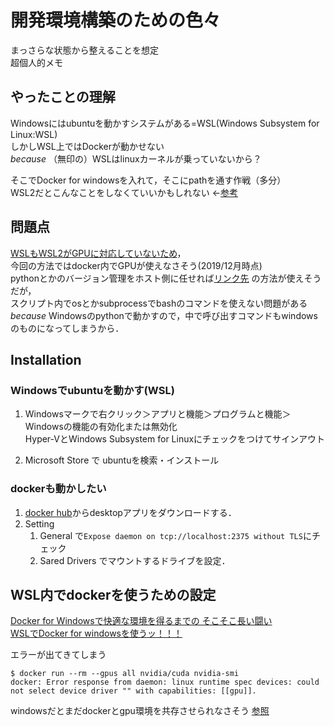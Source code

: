 # 開発環境構築のための色々  
まっさらな状態から整えることを想定  
超個人的メモ

## やったことの理解
Windowsにはubuntuを動かすシステムがある=WSL(Windows Subsystem for Linux:WSL)  
しかしWSL上ではDockerが動かせない  
_because_ （無印の）WSLはlinuxカーネルが乗っていないから？  

そこでDocker for windowsを入れて，そこにpathを通す作戦（多分）  
WSL2だとこんなことをしなくていいかもしれない
←[参考](https://docs.microsoft.com/ja-jp/windows/wsl/wsl2-about#full-system-call-compatibility)  

## 問題点
[WSLもWSL2がGPUに対応していないため](https://docs.microsoft.com/ja-jp/windows/wsl/wsl2-faq#can-i-access-the-gpu-in-wsl-2-are-there-plans-to-increase-hardware-support)，  
今回の方法ではdocker内でGPUが使えなさそう(2019/12月時点)  
pythonとかのバージョン管理をホスト側に任せれば[リンク先](https://sekailab.com/wp/2019/03/10/execute-windows-binary-on-wsl/)
の方法が使えそうだが，  
スクリプト内でosとかsubprocessでbashのコマンドを使えない問題がある  
_because_ Windowsのpythonで動かすので，中で呼び出すコマンドもwindowsのものになってしまうから．

## Installation
### Windowsでubuntuを動かす(WSL)
1. Windowsマークで右クリック＞アプリと機能＞プログラムと機能＞Windowsの機能の有効化または無効化  
Hyper-VとWindows Subsystem for Linuxにチェックをつけてサインアウト  

1. Microsoft Store で ubuntuを検索・インストール  

### dockerも動かしたい
1. [docker hub](https://hub.docker.com/)からdesktopアプリをダウンロードする．  
1. Setting
    1. General で`Expose daemon on tcp://localhost:2375 without TLS`にチェック  
    1. Sared  Drivers でマウントするドライブを設定．  


## WSL内でdockerを使うための設定
[Docker for Windowsで快適な環境を得るまでの そこそこ長い闘い](https://qiita.com/YukiMiyatake/items/73c7d6c4f2c9739ebe60)  
[WSLでDocker for windowsを使うッ！！！](https://qiita.com/endo_hizumi/items/0cc50bdfbd827579733e)  

エラーが出てきてしまう
```
$ docker run --rm --gpus all nvidia/cuda nvidia-smi
docker: Error response from daemon: linux runtime spec devices: could not select device driver "" with capabilities: [[gpu]].
```
windowsだとまだdockerとgpu環境を共存させられなさそう
[参照](https://github.com/NVIDIA/nvidia-docker/issues/665)
